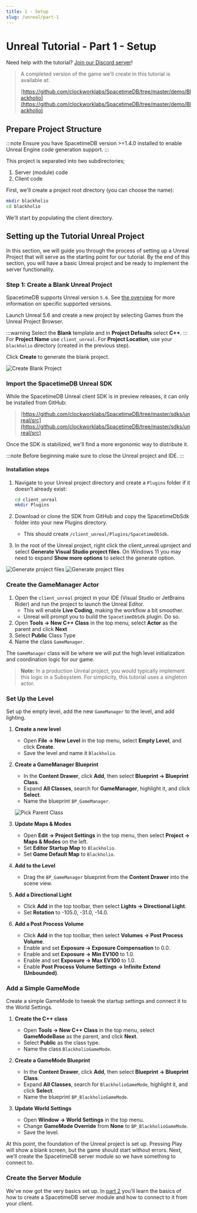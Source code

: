 ```yaml
---
title: 1 - Setup
slug: /unreal/part-1
---
```


# Unreal Tutorial - Part 1 - Setup

Need help with the tutorial? [Join our Discord server](https://discord.gg/spacetimedb)!

> A completed version of the game we'll create in this tutorial is available at:
>
> [https://github.com/clockworklabs/SpacetimeDB/tree/master/demo/Blackholio](https://github.com/clockworklabs/SpacetimeDB/tree/master/demo/Blackholio)

## Prepare Project Structure

:::note
Ensure you have SpacetimeDB version >=1.4.0 installed to enable Unreal Engine code generation support.
:::

This project is separated into two subdirectories;

1. Server (module) code
2. Client code

First, we'll create a project root directory (you can choose the name):

```bash
mkdir blackholio
cd blackholio
```

We'll start by populating the client directory.

## Setting up the Tutorial Unreal Project

In this section, we will guide you through the process of setting up a Unreal Project that will serve as the starting point for our tutorial. By the end of this section, you will have a basic Unreal project and be ready to implement the server functionality.

### Step 1: Create a Blank Unreal Project

SpacetimeDB supports Unreal version `5.6`. See [the overview](.) for more information on specific supported versions.

Launch Unreal 5.6 and create a new project by selecting Games from the Unreal Project Browser.

:::warning
Select the **Blank** template and in **Project Defaults** select **C++**.
:::
For **Project Name** use `client_unreal`.
For **Project Location**, use your `blackholio` directory (created in the previous step).

Click **Create** to generate the blank project.

![Create Blank Project](/images/unreal/part-1-01-create-project.png)

### Import the SpacetimeDB Unreal SDK

While the SpacetimeDB Unreal client SDK is in preview releases, it can only be installed from GitHub:

> [https://github.com/clockworklabs/SpacetimeDB/tree/master/sdks/unreal/src](https://github.com/clockworklabs/SpacetimeDB/tree/master/sdks/unreal/src)

Once the SDK is stabilized, we'll find a more ergonomic way to distribute it.

:::note
Before beginning make sure to close the Unreal project and IDE.
:::

#### Installation steps

1. Navigate to your Unreal project directory and create a `Plugins` folder if it doesn’t already exist:

   ```bash
   cd client_unreal
   mkdir Plugins
   ```

2. Download or clone the SDK from GitHub and copy the SpacetimeDbSdk folder into your new Plugins directory.
   - This should create `/client_unreal/Plugins/SpacetimeDbSdk`.
3. In the root of the Unreal project, right click the client_unreal.uproject and select **Generate Visual Studio project files**. On Windows 11 you may need to expand **Show more options** to select the generate option.

![Generate project files](/images/unreal/part-1-02-01-generate-project.png)
![Generate project files](/images/unreal/part-1-02-02-generate-project.png)

### Create the GameManager Actor

1. Open the `client_unreal` project in your IDE (Visual Studio or JetBrains Rider) and run the project to launch the Unreal Editor.
   - This will enable **Live Coding**, making the workflow a bit smoother.
   - Unreal will prompt you to build the `SpacetimeDbSdk` plugin. Do so.
2. Open **Tools -> New C++ Class** in the top menu, select **Actor** as the parent and click **Next**
3. Select **Public** Class Type
4. Name the class `GameManager`.

The `GameManager` class will be where we will put the high level initialization and coordination logic for our game.

> **Note:** In a production Unreal project, you would typically implement this logic in a Subsystem. For simplicity, this tutorial uses a singleton actor.

### Set Up the Level

Set up the empty level, add the new `GameManager` to the level, and add lighting.

1. **Create a new level**
   - Open **File -> New Level** in the top menu, select **Empty Level**, and click **Create**.
   - Save the level and name it `Blackholio`.

2. **Create a GameManager Blueprint**
   - In the **Content Drawer**, click **Add**, then select **Blueprint -> Blueprint Class**.
   - Expand **All Classes**, search for **GameManager**, highlight it, and click **Select**.
   - Name the blueprint `BP_GameManager`.

   ![Pick Parent Class](/images/unreal/part-1-03-create-blueprint.png)

3. **Update Maps & Modes**
   - Open **Edit -> Project Settings** in the top menu, then select **Project -> Maps & Modes** on the left.
   - Set **Editor Startup Map** to `Blackholio`.
   - Set **Game Default Map** to `Blackholio`.

4. **Add to the Level**
   - Drag the `BP_GameManager` blueprint from the **Content Drawer** into the scene view.

5. **Add a Directional Light**
   - Click **Add** in the top toolbar, then select **Lights -> Directional Light**.
   - Set **Rotation** to -105.0, -31.0, -14.0.

6. **Add a Post Process Volume**
   - Click **Add** in the top toolbar, then select **Volumes -> Post Process Volume**.
   - Enable and set **Exposure -> Exposure Compensation** to 0.0.
   - Enable and set **Exposure -> Min EV100** to 1.0.
   - Enable and set **Exposure -> Max EV100** to 1.0.
   - Enable **Post Process Volume Settings -> Infinite Extend (Unbounded)**.

### Add a Simple GameMode

Create a simple GameMode to tweak the startup settings and connect it to the World Settings.

1. **Create the C++ class**
   - Open **Tools -> New C++ Class** in the top menu, select **GameModeBase** as the parent, and click **Next**.
   - Select **Public** as the class type.
   - Name the class `BlackholioGameMode`.

2. **Create a GameMode Blueprint**
   - In the **Content Drawer**, click **Add**, then select **Blueprint -> Blueprint Class**.
   - Expand **All Classes**, search for `BlackholioGameMode`, highlight it, and click **Select**.
   - Name the blueprint `BP_BlackholioGameMode`.

3. **Update World Settings**
   - Open **Window -> World Settings** in the top menu.
   - Change **GameMode Override** from **None** to `BP_BlackholioGameMode`.
   - Save the level.

At this point, the foundation of the Unreal project is set up. Pressing Play will show a blank screen, but the game should start without errors. Next, we’ll create the SpacetimeDB server module so we have something to connect to.

### Create the Server Module

We've now got the very basics set up. In [part 2](part-2) you'll learn the basics of how to create a SpacetimeDB server module and how to connect to it from your client.
